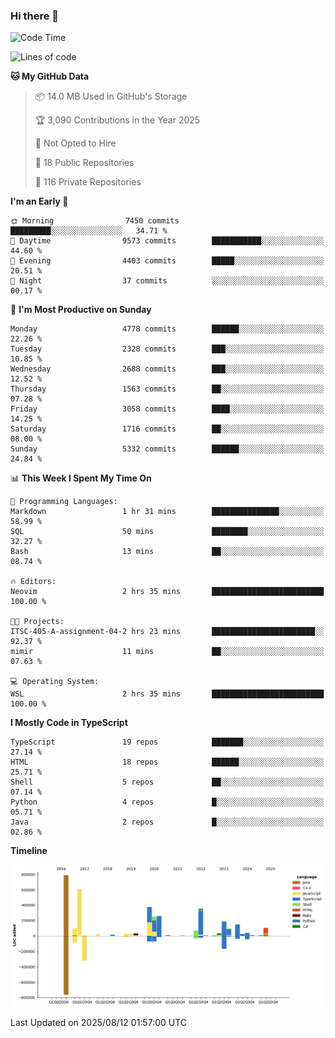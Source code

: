 ### Hi there 👋

<!--
**Clumsy-Coder/Clumsy-Coder** is a ✨ _special_ ✨ repository because its `README.md` (this file) appears on your GitHub profile.

Here are some ideas to get you started:

- 🔭 I’m currently working on ...
- 🌱 I’m currently learning ...
- 👯 I’m looking to collaborate on ...
- 🤔 I’m looking for help with ...
- 💬 Ask me about ...
- 📫 How to reach me: ...
- 😄 Pronouns: ...
- ⚡ Fun fact: ...
-->

<!-- anmol098/waka-readme-stats -->
<!--START_SECTION:waka-->
![Code Time](http://img.shields.io/badge/Code%20Time-1%2C314%20hrs%2011%20mins-blue)

![Lines of code](https://img.shields.io/badge/From%20Hello%20World%20I%27ve%20Written-3.6%20million%20lines%20of%20code-blue)

**🐱 My GitHub Data** 

> 📦 14.0 MB Used in GitHub's Storage 
 > 
> 🏆 3,090 Contributions in the Year 2025
 > 
> 🚫 Not Opted to Hire
 > 
> 📜 18 Public Repositories 
 > 
> 🔑 116 Private Repositories 
 > 
**I'm an Early 🐤** 

```text
🌞 Morning                7450 commits        █████████░░░░░░░░░░░░░░░░   34.71 % 
🌆 Daytime                9573 commits        ███████████░░░░░░░░░░░░░░   44.60 % 
🌃 Evening                4403 commits        █████░░░░░░░░░░░░░░░░░░░░   20.51 % 
🌙 Night                  37 commits          ░░░░░░░░░░░░░░░░░░░░░░░░░   00.17 % 
```
📅 **I'm Most Productive on Sunday** 

```text
Monday                   4778 commits        ██████░░░░░░░░░░░░░░░░░░░   22.26 % 
Tuesday                  2328 commits        ███░░░░░░░░░░░░░░░░░░░░░░   10.85 % 
Wednesday                2688 commits        ███░░░░░░░░░░░░░░░░░░░░░░   12.52 % 
Thursday                 1563 commits        ██░░░░░░░░░░░░░░░░░░░░░░░   07.28 % 
Friday                   3058 commits        ████░░░░░░░░░░░░░░░░░░░░░   14.25 % 
Saturday                 1716 commits        ██░░░░░░░░░░░░░░░░░░░░░░░   08.00 % 
Sunday                   5332 commits        ██████░░░░░░░░░░░░░░░░░░░   24.84 % 
```


📊 **This Week I Spent My Time On** 

```text
💬 Programming Languages: 
Markdown                 1 hr 31 mins        ███████████████░░░░░░░░░░   58.99 % 
SQL                      50 mins             ████████░░░░░░░░░░░░░░░░░   32.27 % 
Bash                     13 mins             ██░░░░░░░░░░░░░░░░░░░░░░░   08.74 % 

🔥 Editors: 
Neovim                   2 hrs 35 mins       █████████████████████████   100.00 % 

🐱‍💻 Projects: 
ITSC-405-A-assignment-04-2 hrs 23 mins       ███████████████████████░░   92.37 % 
mimir                    11 mins             ██░░░░░░░░░░░░░░░░░░░░░░░   07.63 % 

💻 Operating System: 
WSL                      2 hrs 35 mins       █████████████████████████   100.00 % 
```

**I Mostly Code in TypeScript** 

```text
TypeScript               19 repos            ███████░░░░░░░░░░░░░░░░░░   27.14 % 
HTML                     18 repos            ██████░░░░░░░░░░░░░░░░░░░   25.71 % 
Shell                    5 repos             ██░░░░░░░░░░░░░░░░░░░░░░░   07.14 % 
Python                   4 repos             █░░░░░░░░░░░░░░░░░░░░░░░░   05.71 % 
Java                     2 repos             █░░░░░░░░░░░░░░░░░░░░░░░░   02.86 % 
```



**Timeline**

![Lines of Code chart](https://raw.githubusercontent.com/Clumsy-Coder/Clumsy-Coder/main/assets/bar_graph.png)


 Last Updated on 2025/08/12 01:57:00 UTC
<!--END_SECTION:waka-->
